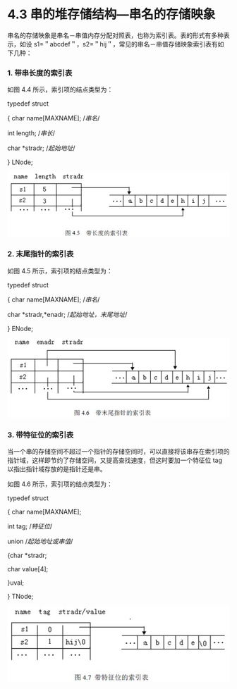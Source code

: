 # 4.3 串的堆存储结构—串名的存储映象

串名的存储映象是串名－串值内存分配对照表，也称为索引表。表的形式有多种表示，如设 s1=＂abcdef＂，s2=＂hij＂，常见的串名－串值存储映象索引表有如下几种：

### 1\. 带串长度的索引表

如图 4.4 所示，索引项的结点类型为：

typedef struct

{ char name[MAXNAME]; /*串名*/

int length; /*串长*/

char *stradr; /*起始地址*/

} LNode;

![](img/33d2acbbf2d67e73672296d8f9a66e27.jpg)

### 2\. 末尾指针的索引表

如图 4.5 所示，索引项的结点类型为：

typedef struct

{ char name[MAXNAME]; /*串名*/

char *stradr,*enadr; /*起始地址，末尾地址*/

} ENode;

![](img/f392509429ccbdd85252ed46ea25477b.jpg)

### 3\. 带特征位的索引表

当一个串的存储空间不超过一个指针的存储空间时，可以直接将该串存在索引项的指针域，这样即节约了存储空间，又提高查找速度，但这时要加一个特征位 tag 以指出指针域存放的是指针还是串。

如图 4.6 所示，索引项的结点类型为：

typedef struct

{ char name[MAXNAME];

int tag; /*特征位*/

union /*起始地址或串值*/

{char *stradr;

char value[4];

}uval;

} TNode;

![](img/1d176fca6b6c831ca43fc9b4ec0d9995.jpg)